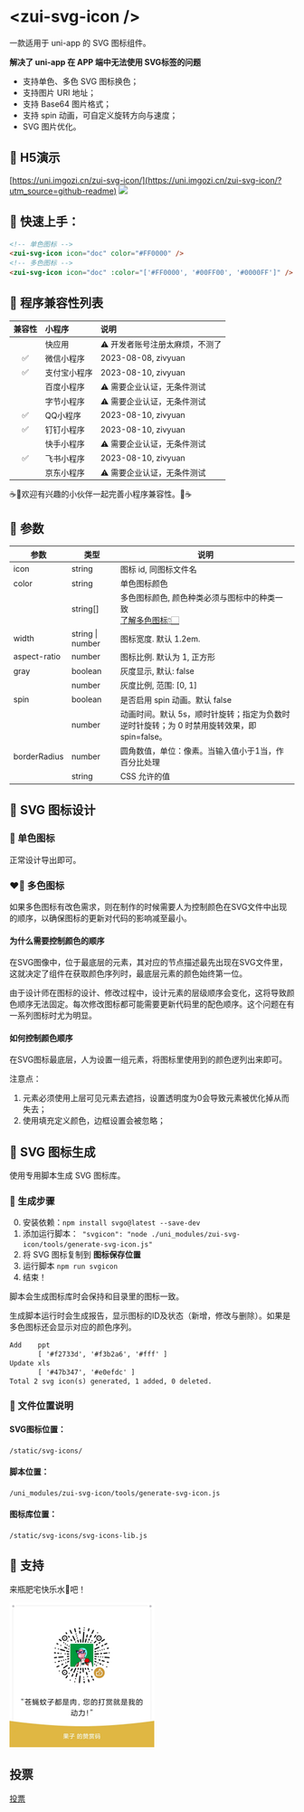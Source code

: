 # &lt;zui-svg-icon /&gt;

一款适用于 uni-app 的 SVG 图标组件。

**解决了 uni-app 在 APP 端中无法使用 SVG标签的问题**

- 支持单色、多色 SVG 图标换色；
- 支持图片 URI 地址；
- 支持 Base64 图片格式；
- 支持 spin 动画，可自定义旋转方向与速度；
- SVG 图片优化。


## 🍏 H5演示

[https://uni.imgozi.cn/zui-svg-icon/](https://uni.imgozi.cn/zui-svg-icon/?utm_source=github-readme)
<img src="https://uni.imgozi.cn/imgtracker/qr-zui-svg-icon@github-readme.png?utm_source=github-readme" width="128" />


## 🍐 快速上手：

```html
<!-- 单色图标 -->
<zui-svg-icon icon="doc" color="#FF0000" />
<!-- 多色图标 -->
<zui-svg-icon icon="doc" :color="['#FF0000', '#00FF00', '#0000FF']" />
```




## 🍎 程序兼容性列表

| 兼容性 | 小程序 | 说明 |
| :---: | :--- | :--- |
| | 快应用 | ⚠️ 开发者账号注册太麻烦，不测了 |
| ✅ | 微信小程序 | 2023-08-08, zivyuan |
| ✅ | 支付宝小程序 | 2023-08-10, zivyuan |
| | 百度小程序 | ⚠️ 需要企业认证，无条件测试 |
| | 字节小程序 | ⚠️ 需要企业认证，无条件测试 |
| ✅ | QQ小程序 | 2023-08-10, zivyuan |
| ✅ | 钉钉小程序 | 2023-08-10, zivyuan |
| | 快手小程序 | ⚠️ 需要企业认证，无条件测试 |
| ✅ | 飞书小程序 | 2023-08-10, zivyuan |
| | 京东小程序 | ⚠️ 需要企业认证，无条件测试 |

☕🍻欢迎有兴趣的小伙伴一起完善小程序兼容性。🍻☕


## 🍊 参数

| 参数 | 类型 | 说明 |
|---|---|---|
| icon | string | 图标 id, 同图标文件名 |
| color | string  | 单色图标颜色 |
|  | string[] | 多色图标颜色, 颜色种类必须与图标中的种类一致<br/>[了解多色图标👇🏻](#❤️‍🔥-多色图标) |
| width | string \| number | 图标宽度. 默认 1.2em. |
| aspect-ratio | number | 图标比例. 默认为 1, 正方形 |
| gray | boolean | 灰度显示, 默认: false |
|  | number | 灰度比例, 范围: [0, 1] |
| spin | boolean | 是否启用 spin 动画。默认 false |
| | number | 动画时间。默认 5s，顺时针旋转；指定为负数时逆时针旋转；为 0 时禁用旋转效果，即 spin=false。 |
| borderRadius | number | 圆角数值，单位：像素。当输入值小于1当，作百分比处理 |
| | string | CSS 允许的值 |


## 🍋 SVG 图标设计

### 🤍 单色图标

正常设计导出即可。



### ❤️‍🔥 多色图标

如果多色图标有改色需求，则在制作的时候需要人为控制颜色在SVG文件中出现的顺序，以确保图标的更新对代码的影响减至最小。

#### 为什么需要控制颜色的顺序

在SVG图像中，位于最底层的元素，其对应的节点描述最先出现在SVG文件里，这就决定了组件在获取颜色序列时，最底层元素的颜色始终第一位。

由于设计师在图标的设计、修改过程中，设计元素的层级顺序会变化，这将导致颜色顺序无法固定。每次修改图标都可能需要更新代码里的配色顺序。这个问题在有一系列图标时尤为明显。

#### 如何控制颜色顺序

在SVG图标最底层，人为设置一组元素，将图标里使用到的颜色逻列出来即可。

注意点：

1. 元素必须使用上层可见元素去遮挡，设置透明度为0会导致元素被优化掉从而失去；
2. 使用填充定义颜色，边框设置会被忽略；



## 🍋 SVG 图标生成

使用专用脚本生成 SVG 图标库。



### 🥑 生成步骤

0. 安装依赖：`npm install svgo@latest --save-dev`
1. 添加运行脚本：` "svgicon": "node ./uni_modules/zui-svg-icon/tools/generate-svg-icon.js"`
2. 将 SVG 图标复制到 **图标保存位置**
3. 运行脚本 `npm run svgicon`
4. 结束！

脚本会生成图标库时会保持和目录里的图标一致。

生成脚本运行时会生成报告，显示图标的ID及状态（新增，修改与删除）。如果是多色图标还会显示对应的颜色序列。

```shell
Add    ppt
       [ '#f2733d', '#f3b2a6', '#fff' ]
Update xls
       [ '#47b347', '#e0efdc' ]
Total 2 svg icon(s) generated, 1 added, 0 deleted.
```





### 🍍 文件位置说明

#### SVG图标位置：

`/static/svg-icons/`

#### 脚本位置：

`/uni_modules/zui-svg-icon/tools/generate-svg-icon.js`

#### 图标库位置：

`/static/svg-icons/svg-icons-lib.js`





## 🍓 支持

来瓶肥宅快乐水🥤吧！

<img src="./assets/doc/readme/WechatIMG131.jpg" alt="WechatIMG131"  width="256" />


## 投票

[投票](https://uni.imgozi.cn/zui-svg-icon?utm_source=dcooudio-plugin-market&utm_medium=zui-svg-icon-readme&utm_campaign=uniapp-usage-vote&utm_id=uniapp-usage-vote&utm_term=mp-weixin)
